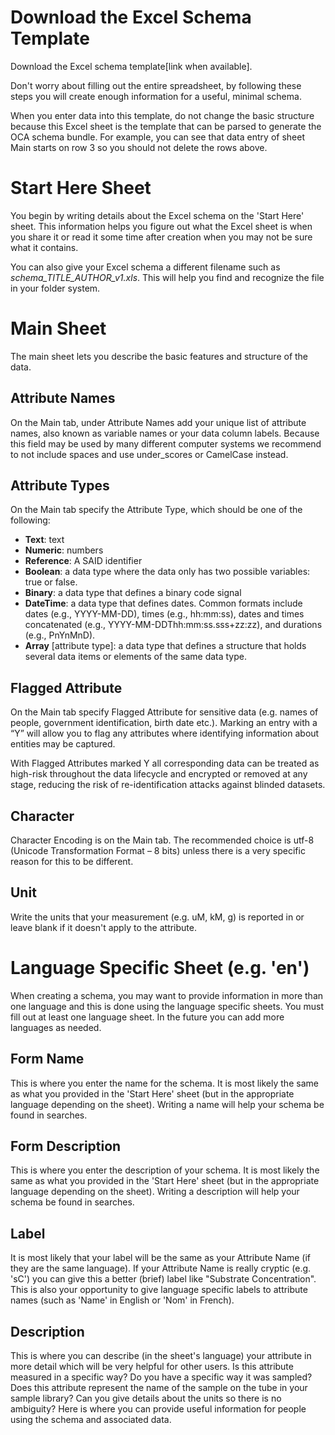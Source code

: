 # Download the Excel Schema Template
Download the Excel schema template[link when available].

Don't worry about filling out the entire spreadsheet, by following these steps you will create enough information for a useful, minimal schema.

When you enter data into this template, do not change the basic structure because this Excel sheet is the template that can be parsed to generate the OCA schema bundle. For example, you can see that data entry of sheet Main starts on row 3 so you should not delete the rows above.

# Start Here Sheet

You begin by writing details about the Excel schema on the 'Start Here' sheet. This information helps you figure out what the Excel sheet is when you share it or read it some time after creation when you may not be sure what it contains.

You can also give your Excel schema a different filename such as *schema_TITLE_AUTHOR_v1.xls*. This will help you find and recognize the file in your folder system.

# Main Sheet

The main sheet lets you describe the basic features and structure of the data.

## Attribute Names

On the Main tab, under Attribute Names add your unique list of attribute names, also known as variable names or your data column labels. Because this field may be used by many different computer systems we recommend to not include spaces and use under_scores or CamelCase instead.

## Attribute Types
On the Main tab specify the Attribute Type, which should be one of the following:
* **Text**: text
* **Numeric**: numbers
* **Reference**: A SAID identifier 
* **Boolean**: a data type where the data only has two possible variables: true or false.
* **Binary**: a data type that defines a binary code signal 
* **DateTime**: a data type that defines dates. Common formats include dates (e.g., YYYY-MM-DD), times (e.g., hh:mm:ss), dates and times concatenated (e.g., YYYY-MM-DDThh:mm:ss.sss+zz:zz), and durations (e.g., PnYnMnD).
 * **Array** [attribute type]: a data type that defines a structure that holds several data items or elements of the same data type. 

## Flagged Attribute
On the Main tab specify Flagged Attribute for sensitive data (e.g. names of people, government identification, birth date etc.). Marking an entry with a “Y” will allow you to flag any attributes where identifying information about entities may be captured. 

With Flagged Attributes marked Y all corresponding data can be treated as high-risk throughout the data lifecycle and encrypted or removed at any stage, reducing the risk of re-identification attacks against blinded datasets.

## Character

Character Encoding is on the Main tab. The recommended choice is utf-8 (Unicode Transformation Format – 8 bits) unless there is a very specific reason for this to be different.

## Unit

Write the units that your measurement (e.g. uM, kM, g) is reported in or leave blank if it doesn't apply to the attribute.

# Language Specific Sheet (e.g. 'en')

When creating a schema, you may want to provide information in more than one language and this is done using the language specific sheets. You must fill out at least one language sheet. In the future you can add more languages as needed.

## Form Name

This is where you enter the name for the schema. It is most likely the same as what you provided in the 'Start Here' sheet (but in the appropriate language depending on the sheet). Writing a name will help your schema be found in searches.

## Form Description

This is where you enter the description of your schema. It is most likely the same as what you provided in the 'Start Here' sheet (but in the appropriate language depending on the sheet). Writing a description will help your schema be found in searches.

## Label

It is most likely that your label will be the same as your Attribute Name (if they are the same language). If your Attribute Name is really cryptic (e.g. 'sC') you can give this a better (brief) label like "Substrate Concentration". This is also your opportunity to give language specific labels to attribute names (such as 'Name' in English or 'Nom' in French).

## Description

This is where you can describe (in the sheet's language) your attribute in more detail which will be very helpful for other users. Is this attribute measured in a specific way? Do you have a specific way it was sampled? Does this attribute represent the name of the sample on the tube in your sample library? Can you give details about the units so there is no ambiguity? Here is where you can provide useful information for people using the schema and associated data.
